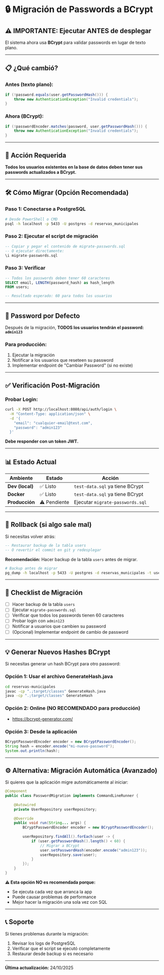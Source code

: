 # 🔒 Migración de Passwords a BCrypt

## ⚠️ IMPORTANTE: Ejecutar ANTES de desplegar

El sistema ahora usa **BCrypt** para validar passwords en lugar de texto plano.

---

## 📋 ¿Qué cambió?

### Antes (texto plano):
```java
if (!password.equals(user.getPasswordHash())) {
    throw new AuthenticationException("Invalid credentials");
}
```

### Ahora (BCrypt):
```java
if (!passwordEncoder.matches(password, user.getPasswordHash())) {
    throw new AuthenticationException("Invalid credentials");
}
```

---

## 🚨 Acción Requerida

**Todos los usuarios existentes en la base de datos deben tener sus passwords actualizados a BCrypt.**

---

## 🛠️ Cómo Migrar (Opción Recomendada)

### Paso 1: Conectarse a PostgreSQL

```bash
# Desde PowerShell o CMD
psql -h localhost -p 5433 -U postgres -d reservas_municipales
```

### Paso 2: Ejecutar el script de migración

```sql
-- Copiar y pegar el contenido de migrate-passwords.sql
-- O ejecutar directamente:
\i migrate-passwords.sql
```

### Paso 3: Verificar

```sql
-- Todos los passwords deben tener 60 caracteres
SELECT email, LENGTH(password_hash) as hash_length 
FROM users;

-- Resultado esperado: 60 para todos los usuarios
```

---

## 🔑 Password por Defecto

Después de la migración, **TODOS los usuarios tendrán el password: `admin123`**

### Para producción:
1. Ejecutar la migración
2. Notificar a los usuarios que reseteen su password
3. Implementar endpoint de "Cambiar Password" (si no existe)

---

## ✅ Verificación Post-Migración

### Probar Login:

```bash
curl -X POST http://localhost:8080/api/auth/login \
  -H "Content-Type: application/json" \
  -d '{
    "email": "cualquier-email@test.com",
    "password": "admin123"
  }'
```

**Debe responder con un token JWT.**

---

## 📊 Estado Actual

| Ambiente | Estado | Acción |
|----------|--------|--------|
| **Dev (local)** | ✅ Listo | `test-data.sql` ya tiene BCrypt |
| **Docker** | ✅ Listo | `test-data.sql` ya tiene BCrypt |
| **Producción** | ⚠️ Pendiente | Ejecutar `migrate-passwords.sql` |

---

## 🔄 Rollback (si algo sale mal)

Si necesitas volver atrás:

```sql
-- Restaurar backup de la tabla users
-- O revertir el commit en git y redesplegar
```

**Recomendación:** Hacer backup de la tabla `users` antes de migrar.

```bash
# Backup antes de migrar
pg_dump -h localhost -p 5433 -U postgres -d reservas_municipales -t users > users_backup.sql
```

---

## 🎯 Checklist de Migración

- [ ] Hacer backup de la tabla `users`
- [ ] Ejecutar `migrate-passwords.sql`
- [ ] Verificar que todos los passwords tienen 60 caracteres
- [ ] Probar login con `admin123`
- [ ] Notificar a usuarios que cambien su password
- [ ] (Opcional) Implementar endpoint de cambio de password

---

## 💡 Generar Nuevos Hashes BCrypt

Si necesitas generar un hash BCrypt para otro password:

### Opción 1: Usar el archivo GenerateHash.java

```bash
cd reservas-municipales
javac -cp ".;target/classes" GenerateHash.java
java -cp ".;target/classes" GenerateHash
```

### Opción 2: Online (NO RECOMENDADO para producción)
- https://bcrypt-generator.com/

### Opción 3: Desde la aplicación
```java
BCryptPasswordEncoder encoder = new BCryptPasswordEncoder();
String hash = encoder.encode("mi-nuevo-password");
System.out.println(hash);
```

---

## ⚙️ Alternativa: Migración Automática (Avanzado)

Si quieres que la aplicación migre automáticamente al iniciar:

```java
@Component
public class PasswordMigration implements CommandLineRunner {
    
    @Autowired
    private UserRepository userRepository;
    
    @Override
    public void run(String... args) {
        BCryptPasswordEncoder encoder = new BCryptPasswordEncoder();
        
        userRepository.findAll().forEach(user -> {
            if (user.getPasswordHash().length() < 60) {
                // Migrar a BCrypt
                user.setPasswordHash(encoder.encode("admin123"));
                userRepository.save(user);
            }
        });
    }
}
```

**⚠️ Esta opción NO es recomendada porque:**
- Se ejecuta cada vez que arranca la app
- Puede causar problemas de performance
- Mejor hacer la migración una sola vez con SQL

---

## 📞 Soporte

Si tienes problemas durante la migración:
1. Revisar los logs de PostgreSQL
2. Verificar que el script se ejecutó completamente
3. Restaurar desde backup si es necesario

---

**Última actualización:** 24/10/2025
